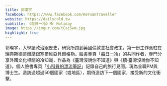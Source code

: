 ```yaml
---
title: 郭璨宇
facebook: https://www.facebook.com/KeYuanTraveller
website: https://dailycold.tw
subtitle: 《每日一冷》Mr Holiday
image: https://imgur.com/tCajSwm.jpg
highlight: true
---
```


郭璨宇，大學讀政治跟歷史，研究所跑到英國倫敦念社會政策，第一份工作派駐在瑞典斯德哥爾摩跟塞爾維亞貝爾格勒。臉書專頁「[每日一冷](https://www.facebook.com/Dailycold)」的共同作者，專門分享外國文化相關的冷知識，作品為《臺灣沒說你不知道》與《續‧臺灣沒說你不知道》。個人臉書專頁「[小科員的漂流筆記](https://www.facebook.com/KeYuanTraveller)」記錄自己的旅行見聞。現為全職PM與博士生。造訪過超過50個國家（或地區），期待造訪下一個國家，接受新的文化衝擊。